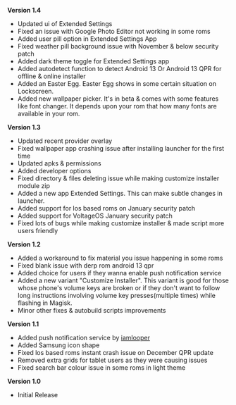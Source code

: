 **Version 1.4**
- Updated ui of Extended Settings
- Fixed an issue with Google Photo Editor not working in some roms
- Added user pill option in Extended Settings App
- Fixed weather pill background issue with November & below security patch
- Added dark theme toggle for Extended Settings app
- Added autodetect function to detect Android 13 Or Android 13 QPR for offline & online installer
- Added an Easter Egg. Easter Egg shows in some certain situation on Lockscreen.
- Added new wallpaper picker. It's in beta & comes with some features like font changer. It depends upon your rom that how many fonts are available in your rom.

**Version 1.3**
- Updated recent provider overlay
- Fixed wallpaper app crashing issue after installing launcher for the first time
- Updated apks & permissions
- Added developer options
- Fixed directory & files deleting issue while making customize installer module zip
- Added a new app Extended Settings. This can make subtle changes in launcher.
- Added support for los based roms on January security patch
- Added support for VoltageOS January security patch
- Fixed lots of bugs while making customize installer & made script more users friendly

**Version 1.2**
- Added a workaround to fix material you issue happening in some roms
- Fixed blank issue with derp rom android 13 qpr
- Added choice for users if they wanna enable push notification service
- Added a new variant "Customize Installer". This variant is good for those whose phone's volume keys are broken or if they don't want to follow long instructions involving volume key presses(multiple times) while flashing in Magisk.
- Minor other fixes & autobuild scripts improvements

**Version 1.1**
- Added push notification service by [iamlooper](https://github.com/iamlooper)
- Added Samsung icon shape
- Fixed los based roms instant crash issue on December QPR update
- Removed extra grids for tablet users as they were causing issues
- Fixed search bar colour issue in some roms in light theme

**Version 1.0**
- Initial Release